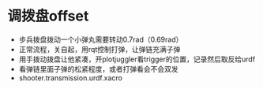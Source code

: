 # 调拨盘offset

- 步兵拨盘拨动一个小弹丸需要转动0.7rad（0.69rad）
- 正常流程，关自起，用rqt控制打弹，让弹链充满子弹
- 用手拨动拨盘让他紧凑，开plotjuggler看trigger的位置，记录然后取反给urdf
- 看弹链里面子弹的松紧程度，或者打弹看会不会双发
- shooter.transmission.urdf.xacro